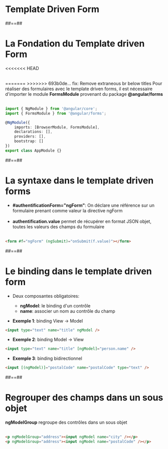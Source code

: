<!-- .slide: class="transition-bg-grey-1 underline" -->

# Template Driven Form

##==##

<!-- .slide: class="with-code inconsolata" -->

# La Fondation du Template driven Form
<<<<<<< HEAD

<br>
=======
>>>>>>> 693b0de... fix: Remove extraneous br below titles
Pour réaliser des formulaires avec le template driven forms, il est nécessaire d'importer le module <b>FormsModule</b> provenant du package <b>@angular/forms</b><br><br>

```typescript
import { NgModule } from '@angular/core';
import { FormsModule } from '@angular/forms';

@NgModule({
    imports: [BrowserModule, FormsModule],
    declarations: [],
    providers: [],
    bootstrap: []
})
export class AppModule {}
```

<!-- .element: class="big-code" -->

##==##

<!-- .slide: class="with-code inconsolata" -->

# La syntaxe dans le template driven forms

-   <b>#authentificationForm="ngForm"</b>: On déclare une référence sur un formulaire prenant comme valeur la directive ngForm<br><br>
-   <b>authentification.value</b> permet de récupérer en format JSON objet, toutes les valeurs des champs du formulaire <br><br>

```html
<form #f="ngForm" (ngSubmit)="onSubmit(f.value)"></form>
```

<!-- .element: class="big-code" -->

##==##

<!-- .slide: class="with-code inconsolata" -->

# Le binding dans le template driven form

-   Deux composantes obligatoires:

    -   <b>ngModel</b>: le binding d'un contrôle
    -   <b>name</b>: associer un nom au contrôle du champ

-   <b>Exemple 1</b>: binding View -> Model</li>

```html
<input type="text" name="title" ngModel />
```

<!-- .element: class="big-code" -->

-   <b>Exemple 2</b>: binding Model -> View</li>

```html
<input type="text" name="title" [ngModel]="person.name" />
```

<!-- .element: class="big-code" -->

-   <b>Exemple 3</b>: binding bidirectionnel</li>

```html
<input [(ngModel)]="postalCode" name="postalCode" type="text" />
```

<!-- .element: class="big-code" -->

##==##

<!-- .slide: class="with-code inconsolata" -->

# Regrouper des champs dans un sous objet

<b>ngModelGroup</b> regroupe des contrôles dans un sous objet<br><br>

```html
<p ngModelGroup="address"><input ngModel name="city" /></p>
<p ngModelGroup="address"><input ngModel name="postalCode" /></p>
```

<!-- .element: class="big-code" -->
